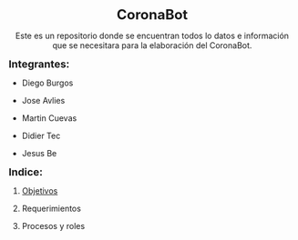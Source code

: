 <html><head>
	<meta http-equiv="CONTENT-TYPE" content="text/html; charset=utf-8">
	<meta name="GENERATOR" content="LibreOffice 4.1.6.2 (Linux)">
	<meta name="AUTHOR" content="Diego Burgos">
	<meta name="CREATED" content="20201125;4400000000000">
	<meta name="CHANGEDBY" content="Diego Burgos">
	<meta name="CHANGED" content="20201125;5000000000000">
	<meta name="AppVersion" content="16.0000">
	<meta name="DocSecurity" content="0">
	<meta name="HyperlinksChanged" content="false">
	<meta name="LinksUpToDate" content="false">
	<meta name="ScaleCrop" content="false">
	<meta name="ShareDoc" content="false">
	<!--
		@page { size: 8.5in 11in; margin-left: 1.18in; margin-right: 1.18in; margin-top: 0.98in; margin-bottom: 0.98in }
		P { margin-bottom: 0.08in; direction: ltr; widows: 2; orphans: 2 }
		A:link { color: #0563c1; so-language: zxx }
	-->
	</style>
</head>
<body lang="es-MX" link="#0563c1" dir="LTR">
<p align="CENTER" style="margin-bottom: 0.11in"><font size="5"><b>CoronaBot</b></font></p>
<p align="CENTER" style="margin-bottom: 0.11in">Este es un repositorio
donde se encuentran todos lo datos  e información que se necesitara
para la elaboración del CoronaBot.</p>
<p style="margin-bottom: 0.11in"><font size="4"><b>Integrantes:</b></font></p>
<ul>
	<li><p style="margin-bottom: 0.11in">Diego Burgos 
	</p>
	</li><li><p style="margin-bottom: 0.11in">Jose Avlies</p>
	</li><li><p style="margin-bottom: 0.11in">Martin Cuevas</p>
	</li><li><p style="margin-bottom: 0.11in">Didier Tec</p>
	</li><li><p style="margin-bottom: 0.11in">Jesus Be</p>
</li></ul>
<p style="margin-bottom: 0.11in"><font size="4"><b>Indice:</b></font></p>
<ol>
	<li><p style="margin-bottom: 0.11in"><a href="https://www.youtube.com/watch?v=xGJmPFBqOXo">Objetivos</a></p>
	</li><li><p style="margin-bottom: 0.11in">Requerimientos 
	</p>
	</li><li><p style="margin-bottom: 0.11in">Procesos y roles</p>
</li></ol>

</body></html>
